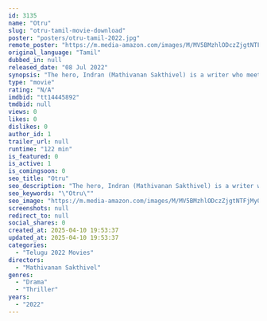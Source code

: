 ```yaml
---
id: 3135
name: "Otru"
slug: "otru-tamil-movie-download"
poster: "posters/otru-tamil-2022.jpg"
remote_poster: "https://m.media-amazon.com/images/M/MV5BMzhlODczZjgtNTFjMy00MDkzLTk1ZWQtMmE5NzlhNDI2MzkwXkEyXkFqcGdeQXVyNTIwODIyMTE@._V1_SX300.jpg"
original_language: "Tamil"
dubbed_in: null
released_date: "08 Jul 2022"
synopsis: "The hero, Indran (Mathivanan Sakthivel) is a writer who meets a blind girl, Pramila (Mahashri). Indran uses the issues that Pramila have as a plot for his novel. In this journey he explores some thrilling events."
type: "movie"
rating: "N/A"
imdbid: "tt14445892"
tmdbid: null
views: 0
likes: 0
dislikes: 0
author_id: 1
trailer_url: null
runtime: "122 min"
is_featured: 0
is_active: 1
is_comingsoon: 0
seo_title: "Otru"
seo_description: "The hero, Indran (Mathivanan Sakthivel) is a writer who meets a blind girl, Pramila (Mahashri). Indran uses the issues that Pramila have as a plot for his novel. In this journey he explores some thrilling events."
seo_keywords: "\"Otru\""
seo_image: "https://m.media-amazon.com/images/M/MV5BMzhlODczZjgtNTFjMy00MDkzLTk1ZWQtMmE5NzlhNDI2MzkwXkEyXkFqcGdeQXVyNTIwODIyMTE@._V1_SX300.jpg"
screenshots: null
redirect_to: null
social_shares: 0
created_at: 2025-04-10 19:53:37
updated_at: 2025-04-10 19:53:37
categories:
  - "Telugu 2022 Movies"
directors:
  - "Mathivanan Sakthivel"
genres:
  - "Drama"
  - "Thriller"
years:
  - "2022"
---
```

